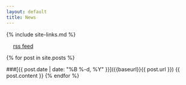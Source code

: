 ```yaml
---
layout: default
title: News
---
```

{% include site-links.md %}

<a href="feed.xml"><img src="{{baseurl}}/images/feed-icon-28x28.png" style="width: 1em; height: 1em;"></a>
<a href="feed.xml">rss feed</a>

{% for post in site.posts %}
<div class="news-page news-item"></div>

###[{{ post.date | date: "%B %-d, %Y" }}]({{baseurl}}{{ post.url }})
{{ post.content }}
{% endfor %}
